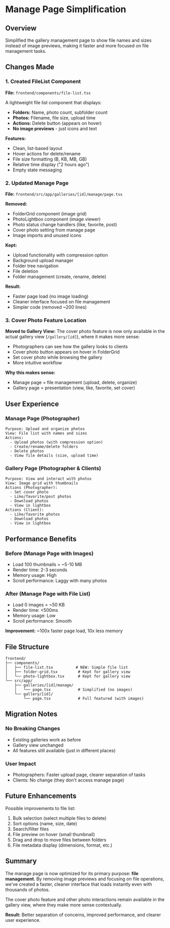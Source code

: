 # Manage Page Simplification

## Overview
Simplified the gallery management page to show file names and sizes instead of image previews, making it faster and more focused on file management tasks.

## Changes Made

### 1. Created FileList Component
**File:** `frontend/components/file-list.tsx`

A lightweight file list component that displays:
- **Folders:** Name, photo count, subfolder count
- **Photos:** Filename, file size, upload time
- **Actions:** Delete button (appears on hover)
- **No image previews** - just icons and text

**Features:**
- Clean, list-based layout
- Hover actions for delete/rename
- File size formatting (B, KB, MB, GB)
- Relative time display ("2 hours ago")
- Empty state messaging

### 2. Updated Manage Page
**File:** `frontend/src/app/galleries/[id]/manage/page.tsx`

**Removed:**
- FolderGrid component (image grid)
- PhotoLightbox component (image viewer)
- Photo status change handlers (like, favorite, post)
- Cover photo setting from manage page
- Image imports and unused icons

**Kept:**
- Upload functionality with compression option
- Background upload manager
- Folder tree navigation
- File deletion
- Folder management (create, rename, delete)

**Result:**
- Faster page load (no image loading)
- Cleaner interface focused on file management
- Simpler code (removed ~200 lines)

### 3. Cover Photo Feature Location

**Moved to Gallery View:**
The cover photo feature is now only available in the actual gallery view (`/gallery/[id]`), where it makes more sense:
- Photographers can see how the gallery looks to clients
- Cover photo button appears on hover in FolderGrid
- Set cover photo while browsing the gallery
- More intuitive workflow

**Why this makes sense:**
- Manage page = file management (upload, delete, organize)
- Gallery page = presentation (view, like, favorite, set cover)

## User Experience

### Manage Page (Photographer)
```
Purpose: Upload and organize photos
View: File list with names and sizes
Actions:
  - Upload photos (with compression option)
  - Create/rename/delete folders
  - Delete photos
  - View file details (size, upload time)
```

### Gallery Page (Photographer & Clients)
```
Purpose: View and interact with photos
View: Image grid with thumbnails
Actions (Photographer):
  - Set cover photo
  - Like/favorite/post photos
  - Download photos
  - View in lightbox
Actions (Client):
  - Like/favorite photos
  - Download photos
  - View in lightbox
```

## Performance Benefits

### Before (Manage Page with Images)
- Load 100 thumbnails = ~5-10 MB
- Render time: 2-3 seconds
- Memory usage: High
- Scroll performance: Laggy with many photos

### After (Manage Page with File List)
- Load 0 images = ~50 KB
- Render time: <500ms
- Memory usage: Low
- Scroll performance: Smooth

**Improvement:** ~100x faster page load, 10x less memory

## File Structure

```
frontend/
├── components/
│   ├── file-list.tsx          # NEW: Simple file list
│   ├── folder-grid.tsx         # Kept for gallery view
│   └── photo-lightbox.tsx      # Kept for gallery view
└── src/app/
    ├── galleries/[id]/manage/
    │   └── page.tsx            # Simplified (no images)
    └── gallery/[id]/
        └── page.tsx            # Full featured (with images)
```

## Migration Notes

### No Breaking Changes
- Existing galleries work as before
- Gallery view unchanged
- All features still available (just in different places)

### User Impact
- Photographers: Faster upload page, clearer separation of tasks
- Clients: No change (they don't access manage page)

## Future Enhancements

Possible improvements to file list:
1. Bulk selection (select multiple files to delete)
2. Sort options (name, size, date)
3. Search/filter files
4. File preview on hover (small thumbnail)
5. Drag and drop to move files between folders
6. File metadata display (dimensions, format, etc.)

## Summary

The manage page is now optimized for its primary purpose: **file management**. By removing image previews and focusing on file operations, we've created a faster, cleaner interface that loads instantly even with thousands of photos.

The cover photo feature and other photo interactions remain available in the gallery view, where they make more sense contextually.

**Result:** Better separation of concerns, improved performance, and clearer user experience.
